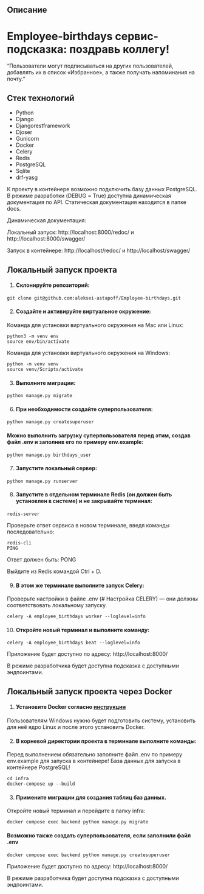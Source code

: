 
## Описание
# Employee-birthdays сервис-подсказка: поздравь коллегу!

“Пользователи могут подписываться на других пользователей, добавлять их в список «Избранное», а также получать напоминания на почту.”

## Стек технологий

- Python
- Django
- Djangorestframework
- Djoser
- Gunicorn
- Docker
- Celery
- Redis
- PostgreSQL
- Sqlite
- drf-yasg

К проекту в контейнере возможно подключить базу данных PostgreSQL.
В режиме разработки (DEBUG = True) доступна динамическая документация по API.
Статическая документация находится в папке docs.

Динамическая документация: 

Локальный запуск:
http://localhost:8000/redoc/ и http://localhost:8000/swagger/

Запуск в контейнере:
http://localhost/redoc/ и http://localhost/swagger/

## Локальный запуск проекта

1. #### Склонируйте репозиторий:
```
git clone git@github.com:aleksei-astapoff/Employee-birthdays.git
```

2. #### Создайте и активируйте виртуальное окружение:
Команда для установки виртуального окружения на Mac или Linux:
```
python3 -m venv env
source env/bin/activate
```

Команда для установки виртуального окружения на Windows:
```
python -m venv venv
source venv/Scripts/activate
```

3. #### Выполните миграции:
```
python manage.py migrate
```

6. #### При необходимости создайте суперпользователя:
```
python manage.py createsuperuser
```
  #### Можно выполнить загрузку суперпользователя перед этим, создав файл .env и заполнив его по примеру env.example:
```
python manage.py birthdays_user
```

7. #### Запустите локальный сервер:
```
python manage.py runserver
```

8. #### Запустите в отдельном терминале Redis (он должен быть установлен в системе) и не закрывайте терминал:
```
redis-server
```
Проверьте ответ сервиса в новом терминале, введя команды последовательно:
```
redis-cli
PING
```
Ответ должен быть: PONG

Выйдите из Redis командой Ctrl + D.

9. #### В этом же терминале выполните запуск Celery:
Проверьте настройки в файле .env (# Настройка CELERY) — они должны соответствовать локальному запуску.
```
celery -A employee_birthdays worker --loglevel=info
```

10. #### Откройте новый терминал и выполните команду:
```
celery -A employee_birthdays beat --loglevel=info

```

Приложение будет доступно по адресу: http://localhost:8000/

В режиме разработчика будет доступна подсказка с доступными эндпоинтами.

## Локальный запуск проекта через Docker

1. #### Установите Docker согласно [инструкции](https://docs.docker.com/engine/install/ubuntu/)
Пользователям Windows нужно будет подготовить систему, установить для неё ядро Linux и после этого установить Docker.

2. #### В корневой директории проекта в терминале выполните команды:
Перед выполнением обязательно заполните файл .env по примеру env.example для запуска в контейнере!
База данных для запуска в контейнере PostgreSQL!
```
cd infra
docker-compose up --build

```

3. #### Примените миграции для создания таблиц баз данных.
Откройте новый терминал и перейдите в папку infra:
```
docker compose exec backend python manage.py migrate 
```

#### Возможно также создать суперпользователя, если заполнили файл .env
```
docker compose exec backend python manage.py createsuperuser
```

Приложение будет доступно по адресу: http://localhost:8000/

В режиме разработчика будет доступна подсказка с доступными эндпоинтами.
